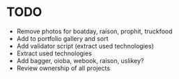 # TODO

- Remove photos for boatday, raison, prophit, truckfood
- Add to portfolio gallery and sort
- Add validator script (extract used technologies)
- Extract used technologies
- Add bagger, oioba, webook, raison, uslikey?
- Review ownership of all projects